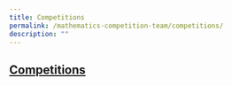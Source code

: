 ```yaml
---
title: Competitions
permalink: /mathematics-competition-team/competitions/
description: ""
---
```

## [Competitions](/files/Mathematics%20Competition%20Team/Mathematics-Competitions-in-2023.pdf)